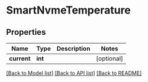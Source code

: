 # SmartNvmeTemperature

## Properties
Name | Type | Description | Notes
------------ | ------------- | ------------- | -------------
**current** | **int** |  | [optional] 

[[Back to Model list]](../README.md#documentation-for-models) [[Back to API list]](../README.md#documentation-for-api-endpoints) [[Back to README]](../README.md)


